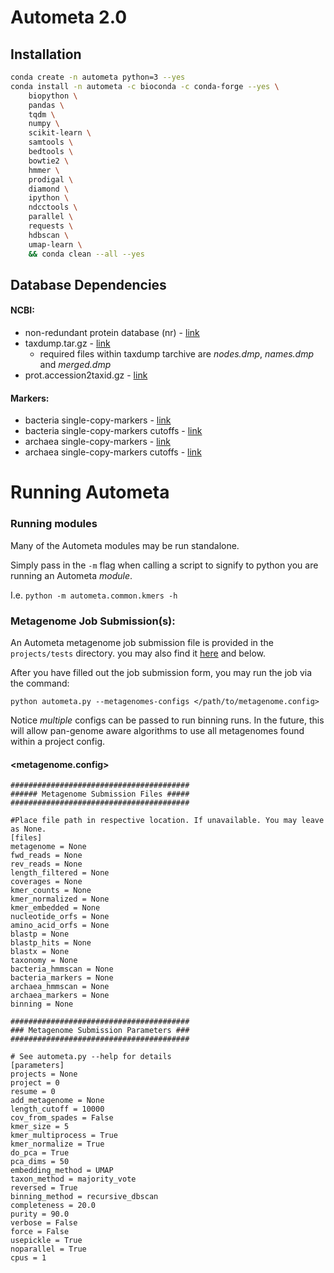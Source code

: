Autometa 2.0
=========

Installation
------------

```bash
conda create -n autometa python=3 --yes
conda install -n autometa -c bioconda -c conda-forge --yes \
    biopython \
    pandas \
    tqdm \
    numpy \
    scikit-learn \
    samtools \
    bedtools \
    bowtie2 \
    hmmer \
    prodigal \
    diamond \
    ipython \
    ndcctools \
    parallel \
    requests \
    hdbscan \
    umap-learn \
    && conda clean --all --yes
```

Database Dependencies
------------

#### NCBI:

* non-redundant protein database (nr) - [link](ftp://ftp.ncbi.nlm.nih.gov/blast/db/FASTA/nr.gz)
* taxdump.tar.gz - [link](ftp://ftp.ncbi.nlm.nih.gov/pub/taxonomy/taxdump.tar.gz)
    - required files within taxdump tarchive are *nodes.dmp*, *names.dmp* and *merged.dmp*
* prot.accession2taxid.gz - [link](ftp://ftp.ncbi.nlm.nih.gov/pub/taxonomy/accession2taxid/prot.accession2taxid.gz)

#### Markers:

- bacteria single-copy-markers - [link](https://github.com/WiscEvan/Autometa/raw/dev/databases/markers/bacteria.single_copy.hmm)
- bacteria single-copy-markers cutoffs - [link](https://raw.githubusercontent.com/WiscEvan/Autometa/dev/databases/markers/bacteria.single_copy.cutoffs?token=AGF3KQVL3J4STDT4TJQVDBS6GG5FE)
- archaea single-copy-markers - [link](https://github.com/WiscEvan/Autometa/raw/dev/databases/markers/archaea.single_copy.hmm)
- archaea single-copy-markers cutoffs - [link](https://raw.githubusercontent.com/WiscEvan/Autometa/dev/databases/markers/archaea.single_copy.cutoffs?token=AGF3KQXVUDFIH6ECVTYMZQS6GG5KO)

Running Autometa
==================

### Running modules

Many of the Autometa modules may be run standalone.

Simply pass in the `-m` flag when calling a script to signify to python you are running an Autometa *module*.

I.e. `python -m autometa.common.kmers -h`

### Metagenome Job Submission(s):

An Autometa metagenome job submission file is provided in the `projects/tests` directory.
you may also find it [here](https://github.com/WiscEvan/Autometa/blob/dev/projects/tests/test_metagenome.config) and below.

After you have filled out the job submission form, you may run the job via the command:

`python autometa.py --metagenomes-configs </path/to/metagenome.config>`

Notice *multiple* configs can be passed to run binning runs. In the future, this will allow
pan-genome aware algorithms to use all metagenomes found within a project config.

#### <metagenome.config>
```shell
########################################
###### Metagenome Submission Files #####
########################################

#Place file path in respective location. If unavailable. You may leave as None.
[files]
metagenome = None
fwd_reads = None
rev_reads = None
length_filtered = None
coverages = None
kmer_counts = None
kmer_normalized = None
kmer_embedded = None
nucleotide_orfs = None
amino_acid_orfs = None
blastp = None
blastp_hits = None
blastx = None
taxonomy = None
bacteria_hmmscan = None
bacteria_markers = None
archaea_hmmscan = None
archaea_markers = None
binning = None

########################################
### Metagenome Submission Parameters ###
########################################

# See autometa.py --help for details
[parameters]
projects = None
project = 0
resume = 0
add_metagenome = None
length_cutoff = 10000
cov_from_spades = False
kmer_size = 5
kmer_multiprocess = True
kmer_normalize = True
do_pca = True
pca_dims = 50
embedding_method = UMAP
taxon_method = majority_vote
reversed = True
binning_method = recursive_dbscan
completeness = 20.0
purity = 90.0
verbose = False
force = False
usepickle = True
noparallel = True
cpus = 1
```
